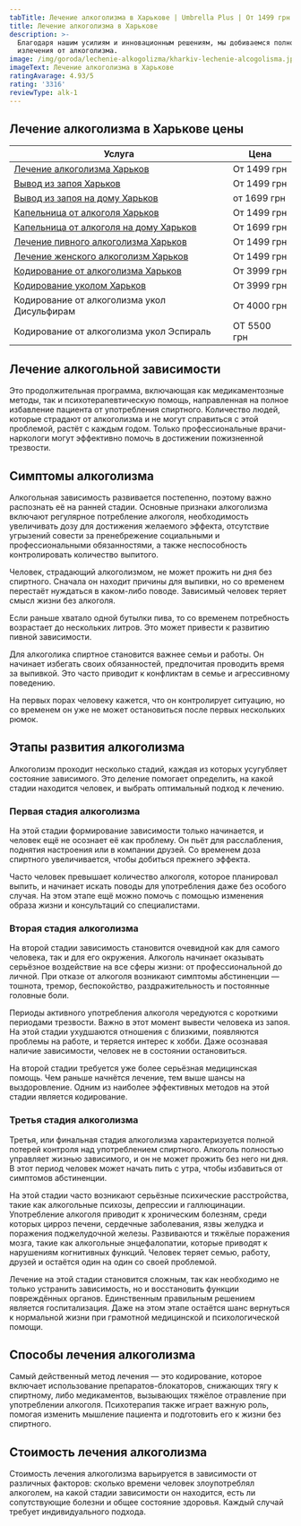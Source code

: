```yaml
---
tabTitle: Лечение алкоголизма в Харькове | Umbrella Plus | От 1499 грн
title: Лечение алкоголизма в Харькове
description: >-
  Благодаря нашим усилиям и инновационным решениям, мы добиваемся полного
  излечения от алкоголизма.
image: /img/goroda/lechenie-alkogolizma/kharkiv-lechenie-alcogolisma.jpg
imageText: Лечение алкоголизма в Харькове
ratingAvarage: 4.93/5
rating: '3316'
reviewType: alk-1
---
```


## Лечение алкоголизма в Харькове цены

| Услуга                                                                          | Цена        |
| ------------------------------------------------------------------------------- | ----------- |
| [Лечение алкоголизма Харьков](lechenie-alkogolizma-kharkiv)                     | От 1499 грн |
| [Вывод из запоя Харьков](vivod-iz-zapoia-kharkiv)                               | От 1499 грн |
| [Вывод из запоя на дому Харьков](Vivod-iz-zapoia-na-domy-kharkiv)               | от 1699 грн |
| [Капельница от алкоголя Харьков](Kapelnica_ot_alkogola_kharkiv)                 | От 1499 грн |
| [Капельница от алкоголя на дому Харьков](Kapelnica_ot_alkogola_na_domy_kharkiv) | От 1699 грн |
| [Лечение пивного алкоголизма Харьков](lechenie_pivnogo_alkogolizma_kharkiv)     | От 1499 грн |
| [Лечение женского алкоголизм Харьков](lechenie-jenskogo-alkogolizma-kharkiv)    | От 1499 грн |
| [Кодирование от алкоголизма Харьков](kodirovka_ot_alkogolizma_kharkiv)          | От 3999 грн |
| [Кодирование уколом Харьков](kodirovka_ot_alkogolizma_ykolom_kharkov)           | От 3999 грн |
| Кодирование от алкоголизма укол Дисульфирам                                     | От 4000 грн |
| Кодирование от алкоголизма укол Эспираль                                        | ОТ 5500 грн |

## Лечение алкогольной зависимости

Это продолжительная программа, включающая как медикаментозные методы, так и психотерапевтическую помощь, направленная на полное избавление пациента от употребления спиртного. Количество людей, которые страдают от алкоголизма и не могут справиться с этой проблемой, растёт с каждым годом. Только профессиональные врачи-наркологи могут эффективно помочь в достижении пожизненной трезвости.

## Симптомы алкоголизма

Алкогольная зависимость развивается постепенно, поэтому важно распознать её на ранней стадии. Основные признаки алкоголизма включают регулярное потребление алкоголя, необходимость увеличивать дозу для достижения желаемого эффекта, отсутствие угрызений совести за пренебрежение социальными и профессиональными обязанностями, а также неспособность контролировать количество выпитого.

Человек, страдающий алкоголизмом, не может прожить ни дня без спиртного. Сначала он находит причины для выпивки, но со временем перестаёт нуждаться в каком-либо поводе. Зависимый человек теряет смысл жизни без алкоголя.

Если раньше хватало одной бутылки пива, то со временем потребность возрастает до нескольких литров. Это может привести к развитию пивной зависимости.

Для алкоголика спиртное становится важнее семьи и работы. Он начинает избегать своих обязанностей, предпочитая проводить время за выпивкой. Это часто приводит к конфликтам в семье и агрессивному поведению.

На первых порах человеку кажется, что он контролирует ситуацию, но со временем он уже не может остановиться после первых нескольких рюмок.

## Этапы развития алкоголизма

Алкоголизм проходит несколько стадий, каждая из которых усугубляет состояние зависимого. Это деление помогает определить, на какой стадии находится человек, и выбрать оптимальный подход к лечению.

### Первая стадия алкоголизма

На этой стадии формирование зависимости только начинается, и человек ещё не осознает её как проблему. Он пьёт для расслабления, поднятия настроения или в компании друзей. Со временем доза спиртного увеличивается, чтобы добиться прежнего эффекта.

Часто человек превышает количество алкоголя, которое планировал выпить, и начинает искать поводы для употребления даже без особого случая. На этом этапе ещё можно помочь с помощью изменения образа жизни и консультаций со специалистами.

### Вторая стадия алкоголизма

На второй стадии зависимость становится очевидной как для самого человека, так и для его окружения. Алкоголь начинает оказывать серьёзное воздействие на все сферы жизни: от профессиональной до личной. При отказе от алкоголя возникают симптомы абстиненции — тошнота, тремор, беспокойство, раздражительность и постоянные головные боли.

Периоды активного употребления алкоголя чередуются с короткими периодами трезвости. Важно в этот момент вывести человека из запоя. На этой стадии ухудшаются отношения с близкими, появляются проблемы на работе, и теряется интерес к хобби. Даже осознавая наличие зависимости, человек не в состоянии остановиться.

На второй стадии требуется уже более серьёзная медицинская помощь. Чем раньше начнётся лечение, тем выше шансы на выздоровление. Одним из наиболее эффективных методов на этой стадии является кодирование.

### Третья стадия алкоголизма

Третья, или финальная стадия алкоголизма характеризуется полной потерей контроля над употреблением спиртного. Алкоголь полностью управляет жизнью зависимого, и он не может прожить без него ни дня. В этот период человек может начать пить с утра, чтобы избавиться от симптомов абстиненции.

На этой стадии часто возникают серьёзные психические расстройства, такие как алкогольные психозы, депрессии и галлюцинации. Употребление алкоголя приводит к хроническим болезням, среди которых цирроз печени, сердечные заболевания, язвы желудка и поражения поджелудочной железы. Развиваются и тяжёлые поражения мозга, такие как алкогольные энцефалопатии, которые приводят к нарушениям когнитивных функций. Человек теряет семью, работу, друзей и остаётся один на один со своей проблемой.

Лечение на этой стадии становится сложным, так как необходимо не только устранить зависимость, но и восстановить функции повреждённых органов. Единственным правильным решением является госпитализация. Даже на этом этапе остаётся шанс вернуться к нормальной жизни при грамотной медицинской и психологической помощи.

## Способы лечения алкоголизма

Самый действенный метод лечения — это кодирование, которое включает использование препаратов-блокаторов, снижающих тягу к спиртному, либо медикаментов, вызывающих тяжёлое отравление при употреблении алкоголя. Психотерапия также играет важную роль, помогая изменить мышление пациента и подготовить его к жизни без спиртного.

## Стоимость лечения алкоголизма

Стоимость лечения алкоголизма варьируется в зависимости от различных факторов: сколько времени человек злоупотреблял алкоголем, на какой стадии зависимости он находится, есть ли сопутствующие болезни и общее состояние здоровья. Каждый случай требует индивидуального подхода.
